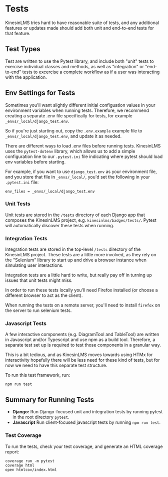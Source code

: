 # Tests

KinesinLMS tries hard to have reasonable suite of tests, and any additional features or updates made should add both unit and end-to-end tests for that feature.

## Test Types

Test are written to use the Pytest library, and include both "unit" tests to exercise individual classes and methods, as well as "integration" or "end-to-end" tests
to excercise a complete workflow as if a user was interacting with the application.

## Env Settings for Tests

Sometimes you'll want slightly different initial configuation values in your environment variables when running tests.
Therefore, we recommend creating a separate .env file specifically for tests, for example `_envs/_local/django_test.env`.

So if you're just starting out, copy the `.env.example` example file to `_envs/_local/django_test.env`, and update it as needed.

There are different ways to load .env files before running tests. KinesinLMS uses the `pytest-dotenv` library, which allows us to add a simple
configuration line to our `.pytest.ini` file indicating where pytest should load env variables before starting.

For example, if you want to use `django_test.env` as your environment file, and you store that file in `_envs/_local/`, you'd set the following in your `.pytest.ini` file:

    env_files = _envs/_local/django_test.env

### Unit Tests

Unit tests are stored in the `/tests` directory of each Django app that composes the KinesinLMS project, e.g. `kinesinlms/badges/tests/`. Pytest will automatically discover
these tests when running.

### Integration Tests

Integration tests are stored in the top-level `/tests` directory of the KinesinLMS project. These tests are a little more
involved, as they rely on the "Selenium" library to start up and drive a browser instance when simulating user interactions.

Integration tests are a little hard to write, but really pay off in turning up issues that unit tests might miss.

In order to run these tests locally you'll need Firefox installed (or choose a different browser to act as the client).

When running the tests on a remote server, you'll need to install `firefox` on the server to run selenium tests.

### Javascript Tests

A few interactive components (e.g. DiagramTool and TableTool) are written in Javascript and/or Typescript and use
npm as a build tool. Therefore, a separate test set up is required to test those components in a granular way.

This is a bit tedious, and as KinesinLMS moves towards using HTMx for interactivity hopefully there will
be less need for these kind of tests, but for now we need to have this separate test structure.

To run this test framework, run:

    npm run test

## Summary for Running Tests

- **Django:** Run Django-focused unit and integration tests by running pytest in the root directory `pytest`.
- **Javascript** Run client-focused javascript tests by running `npm run test`.

### Test Coverage

To run the tests, check your test coverage, and generate an HTML coverage report:

    coverage run -m pytest
    coverage html
    open htmlcov/index.html
